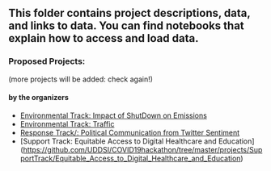 ## This folder contains project descriptions, data, and links to data. You can find notebooks that explain how to access and load data. 

### Proposed Projects: 
(more projects will be added: check again!)
#### by the organizers

- [Environmental Track: Impact of ShutDown on Emissions](https://github.com/UDDSI/COVID19hackathon/tree/master/projects/EnvironmentalTrack/Impact_of_ShutDown_on_Emissions)
- [Environmental Track: Traffic](https://github.com/UDDSI/COVID19hackathon/tree/master/projects/EnvironmentalTrack/Traffic)
- [Response Track/: Political Communication from Twitter Sentiment](https://github.com/UDDSI/COVID19hackathon/tree/master/projects/ResponseTrack/Political_Communication_from_Twitter_Sentiment)
- [Support Track: Equitable Access to Digital Healthcare and Education] (https://github.com/UDDSI/COVID19hackathon/tree/master/projects/SupportTrack/Equitable_Access_to_Digital_Healthcare_and_Education)
